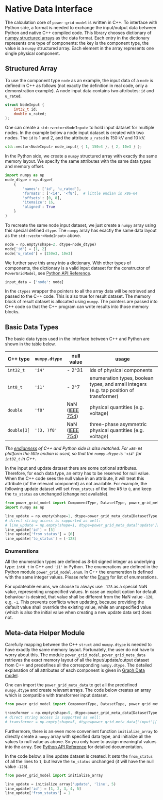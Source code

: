 <!--
SPDX-FileCopyrightText: Contributors to the Power Grid Model project <powergridmodel@lfenergy.org>

SPDX-License-Identifier: MPL-2.0
-->

# Native Data Interface

The calculation core of `power-grid-model` is written in C++.
To interface with Python side, a format is needed to exchange the input/output data
between Python and native C++ compiled code.
This library chooses dictionary of
[numpy structured arrays](https://numpy.org/doc/stable/user/basics.rec.html) as the data format.
Each entry in the dictionary represents one type of components:
the key is the component type, the value is a `numpy` structured array.
Each element in the array represents one single physical component.

## Structured Array

To use the component type `node` as an example, the input data of a `node` is defined in C++ as follows
(not exactly the definition in real code, only a demonstration example).
A node input data contains two attributes: `id` and `u_rated`.

```C++
struct NodeInput {
    int32_t id;
    double u_rated;
};
```

One can create a `std::vector<NodeInput>` to hold input dataset for multiple nodes.
In the example below a node input dataset is created with two nodes.
The `id` is 1 and 2, and the attribute `u_rated` is 150 kV and 10 kV.

```c++
std::vector<NodeInput> node_input{ { 1, 150e3 }, { 2, 10e3 } };
```

In the Python side, we create a `numpy` structured array with exactly the same memory layout.
We specify the same attributes with the same data types and memory offset.

```python
import numpy as np
node_dtype = np.dtype(
    {
        'names': ['id', 'u_rated'],
        'formats': ['<i4', '<f8'],  # little endian in x86-64
        'offsets': [0, 8],
        'itemsize': 16,
        'aligned': True
    }
)
```

To recreate the same node input dataset, we just create a `numpy` array using this special defined `dtype`.
The `numpy` array has exactly the same data layout as the `std::vector<NodeInput>` above.


```python
node = np.empty(shape=2, dtype=node_dtype)
node['id'] = [1, 2]
node['u_rated'] = [150e3, 10e3]
```

We further save this array into a dictionary.
With other types of components, the dictionary is a valid input dataset for the constructor of `PowerGridModel`,
see [Python API Reference](../api_reference/python-api-reference.md).

```python
input_data = {'node': node}
```

In the `ctypes` wrapper the pointers to all the array data will be retrieved and passed to the C++ code.
This is also true for result dataset.
The memory block of result dataset is allocated using `numpy`.
The pointers are passed into C++ code so that the C++ program can write results into those memory blocks.

## Basic Data Types

The basic data types used in the interface between C++ and Python are shown in the table below.

| C++ type     | `numpy.dtype` | null value                                          |  usage   |
| ---          | ---           | ---                                                 | ---      |
| `int32_t`    | `'i4'`        | - 2^31                                              | ids of physical components |
| `int8_t`     | `'i1'`        | - 2^7                                               | enumeration types, boolean types, and small integers (e.g. tap position of transformer) |
| `double`     | `'f8'`        | NaN ([IEEE 754](https://en.wikipedia.org/wiki/NaN)) | physical quantities (e.g. voltage) |
| `double[3]`  | `'(3, )f8'`   | NaN ([IEEE 754](https://en.wikipedia.org/wiki/NaN)) | three-phase asymmetric physical quantities (e.g. voltage) |

*The [endianness](https://en.wikipedia.org/wiki/Endianness)
of C++ and Python side is also matched. For `x86-64` platform the little endian is used, so that
the `numpy.dtype` is `'<i4'` for `int32_t` in C++.*

In the input and update dataset there are some optional attributes.
Therefore, for each data type, an entry has to be reserved for null value.
When the C++ code sees the null value in an attribute,
it will treat this attribute (of the relevant component) as not available.
For example, the following update dataset will set `from_status` of the line #5 to `0`,
and keep the `to_status` as unchanged (change not available).

```python
from power_grid_model import ComponentType, DatasetType, power_grid_meta_data
import numpy as np

line_update = np.empty(shape=1, dtype=power_grid_meta_data[DatasetType.update][ComponentType.line]['dtype'])
# direct string access is supported as well:
# line_update = np.empty(shape=1, dtype=power_grid_meta_data['update']['line']['dtype'])
line_update['id'] = [5]
line_update['from_status'] = [0]
line_update['to_status'] = [-128]
```

### Enumerations

All the enumeration types are defined as 8-bit signed integer as underlying type:
`int8_t` in C++ and `'i1'` in Python.
The enumerations are defined in the Python module `power_grid_model.enum`.
In C++ the enumeration is defined with the same integer values.
Please refer the [Enum](../api_reference/python-api-reference.md#enum) for list of enumerations.

For updateable enums, we choose to always use `-128` as a special NaN value, representing unspecified values.
In case an explicit option for default behaviour is desired,
that value shall be different from the NaN value `-128`, e.g. `-1`.
This prevents conflicts when updating, because providing the default value shall override the existing value,
while an unspecified value (which is also the initial value when creating a new update data set) does not.

## Meta-data Helper Module

Carefully mapping between the C++ `struct` and `numpy.dtype`
is needed to have exactly the same memory layout.
Fortunately, the user do not have to worry about this.
The module `power_grid_model.power_grid_meta_data`
retrieves the exact memory layout of all the input/update/output dataset from C++
and predefines all the corresponding `numpy.dtype`.
The detailed explanation of all attributes of each component is given in
[Graph Data model](../user_manual/data-model.md#attributes-of-components).


One can import the `power_grid_meta_data` to get all the predefined `numpy.dtype` and create relevant arrays.
The code below creates an array which is compatible with transformer input dataset.

```python
from power_grid_model import ComponentType, DatasetType, power_grid_meta_data

transformer = np.empty(shape=5, dtype=power_grid_meta_data[DatasetType.input][ComponentType.transformer]['dtype'])
# direct string access is supported as well:
# transformer = np.empty(shape=5, dtype=power_grid_meta_data['input']['transformer']['dtype'])
```

Furthermore, there is an even more convenient function `initialize_array`
to directly create a `numpy` array with specified data type,
and initialize all the values to null value as above.
So you only have to assign meaningful values into the array.
See [Python API Reference](../api_reference/python-api-reference.md) for detailed documentation.

In the code below, a line update dataset is created. It sets the `from_status` of all the lines to `1`,
but leave the `to_status` unchanged (it will have the null value `-128`).

```python
from power_grid_model import initialize_array

line_update = initialize_array('update', 'line', 5)
line_update['id'] = [1, 2, 3, 4, 5]
line_update['from_status'] = 1
```
